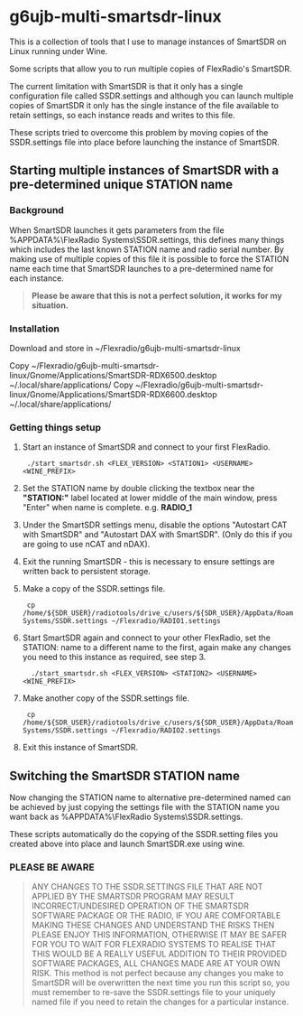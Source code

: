 # g6ujb-multi-smartsdr-linux

This is a collection of tools that I use to manage instances of SmartSDR on Linux running under Wine.

Some scripts that allow you to run multiple copies of FlexRadio's SmartSDR.

The current limitation with SmartSDR is that it only has a single configuration file called SSDR.settings and although you can
launch multiple copies of SmartSDR it only has the single instance of the file available to retain settings, so each
instance reads and writes to this file.

These scripts tried to overcome this problem by moving copies of the SSDR.settings file into place before launching the instance
of SmartSDR.

## Starting multiple instances of SmartSDR with a pre-determined unique STATION name

### Background

When SmartSDR launches it gets parameters from the file %APPDATA%\FlexRadio Systems\SSDR.settings, this defines many things which includes the last known STATION name and radio serial number. By making use of multiple copies of this file it is possible to force the STATION name each time that SmartSDR launches to a pre-determined name for each instance.

> **Please be aware that this is not a perfect solution, it works for my situation.**

### Installation

Download and store in ~/Flexradio/g6ujb-multi-smartsdr-linux

Copy ~/Flexradio/g6ujb-multi-smartsdr-linux/Gnome/Applications/SmartSDR-RDX6500.desktop ~/.local/share/applications/
Copy ~/Flexradio/g6ujb-multi-smartsdr-linux/Gnome/Applications/SmartSDR-RDX6600.desktop ~/.local/share/applications/

### Getting things setup

1. Start an instance of SmartSDR and connect to your first FlexRadio.

        ./start_smartsdr.sh <FLEX_VERSION> <STATION1> <USERNAME> <WINE_PREFIX>

2. Set the STATION name by double clicking the textbox near the **"STATION:"** label located at lower middle of the main window, press "Enter" when name is complete. e.g. **RADIO_1**
3. Under the SmartSDR settings menu, disable the options "Autostart CAT with SmartSDR" and "Autostart DAX with SmartSDR". (Only do this if you are going to use nCAT and nDAX).
4. Exit the running SmartSDR - this is necessary to ensure settings are written back to persistent storage.
5. Make a copy of the SSDR.settings file.

        cp /home/${SDR_USER}/radiotools/drive_c/users/${SDR_USER}/AppData/Roaming/FlexRadio Systems/SSDR.settings ~/Flexradio/RADIO1.settings        

6. Start SmartSDR again and connect to your other FlexRadio, set the STATION: name to a different name to the first, again make any changes you need to this instance as required, see step 3.

         ./start_smartsdr.sh <FLEX_VERSION> <STATION2> <USERNAME> <WINE_PREFIX>         

7. Make another copy of the SSDR.settings file.

        cp /home/${SDR_USER}/radiotools/drive_c/users/${SDR_USER}/AppData/Roaming/FlexRadio Systems/SSDR.settings ~/Flexradio/RADIO2.settings

8. Exit this instance of SmartSDR.

## Switching the SmartSDR STATION name

Now changing the STATION name to alternative pre-determined named can be achieved by just copying the settings file with the STATION name you want back as %APPDATA%\FlexRadio Systems\SSDR.settings.

These scripts automatically do the copying of the SSDR.setting files you created above into place and launch SmartSDR.exe using wine.

### PLEASE BE AWARE

> ANY CHANGES TO THE SSDR.SETTINGS FILE THAT ARE NOT APPLIED BY THE SMARTSDR PROGRAM MAY RESULT INCORRECT/UNDESIRED OPERATION OF THE SMARTSDR SOFTWARE PACKAGE OR THE RADIO, IF YOU ARE COMFORTABLE MAKING THESE CHANGES AND UNDERSTAND THE RISKS THEN PLEASE ENJOY THIS INFORMATION, OTHERWISE IT MAY BE SAFER FOR YOU TO WAIT FOR FLEXRADIO SYSTEMS TO REALISE THAT THIS WOULD BE A REALLY USEFUL ADDITION TO THEIR PROVIDED SOFTWARE PACKAGES, ALL CHANGES MADE ARE AT YOUR OWN RISK.
> This method is not perfect because any changes you make to SmartSDR will be overwritten the next time you run this script so, you must remember to re-save the SSDR.settings file to your uniquely named file if you need to retain the changes for a particular instance.
